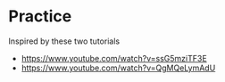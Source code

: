 # Practice

Inspired by these two tutorials

- https://www.youtube.com/watch?v=ssG5mziTF3E
- https://www.youtube.com/watch?v=QgMQeLymAdU
